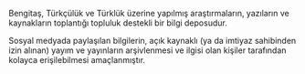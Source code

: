 Bengitaş, Türkçülük ve Türklük üzerine yapılmış araştırmaların, yazıların ve kaynakların toplantığı topluluk destekli bir bilgi deposudur.

Sosyal medyada paylaşılan bilgilerin, açık kaynaklı (ya da imtiyaz sahibinden izin alınan) yayım ve yayınların arşivlenmesi ve ilgisi olan kişiler tarafından kolayca erişilebilmesi amaçlanmıştır.
